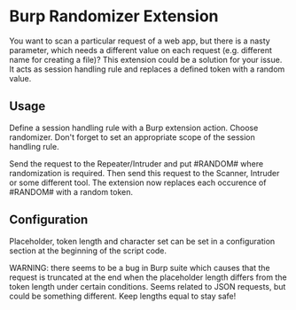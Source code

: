# Burp Randomizer Extension

You want to scan a particular request of a web app, but there is a
nasty parameter, which needs a different value on each request
(e.g. different name for creating a file)? This extension could be a
solution for your issue. It acts as session handling rule and replaces
a defined token with a random value.

## Usage

Define a session handling rule with a Burp extension action. Choose
randomizer. Don't forget to set an appropriate scope of the session
handling rule.

Send the request to the Repeater/Intruder and put #RANDOM# where
randomization is required. Then send this request to the Scanner,
Intruder or some different tool. The extension now replaces each
occurence of #RANDOM# with a random token.

## Configuration

Placeholder, token length and character set can be set in a
configuration section at the beginning of the script code.

WARNING: there seems to be a bug in Burp suite which causes that the
request is truncated at the end when the placeholder length differs
from the token length under certain conditions. Seems related to JSON
requests, but could be something different. Keep lengths equal to stay
safe!
